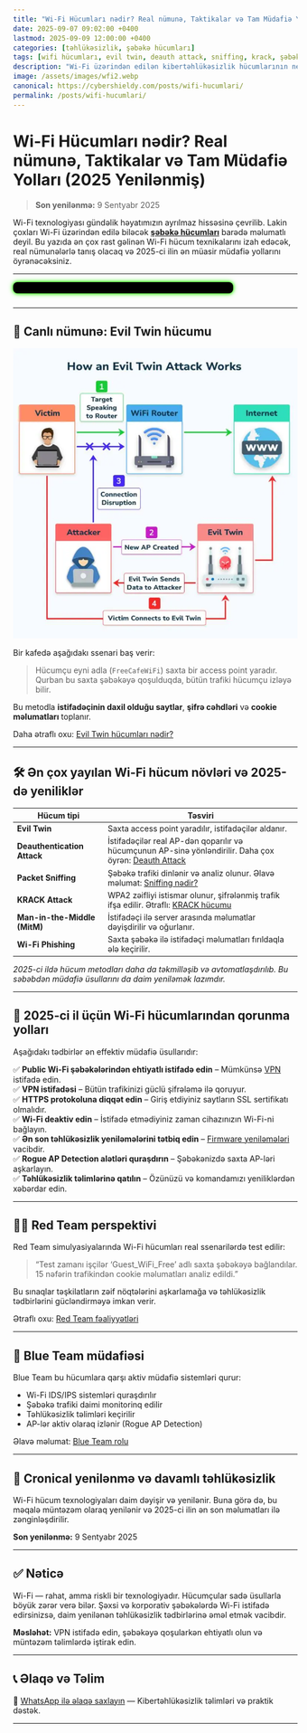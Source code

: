 ```yaml
---
title: "Wi-Fi Hücumları nədir? Real nümunə, Taktikalar və Tam Müdafiə Yolları (2025 Yenilənmiş)"
date: 2025-09-07 09:02:00 +0400
lastmod: 2025-09-09 12:00:00 +0400
categories: [təhlükəsizlik, şəbəkə hücumları]
tags: [wifi hücumları, evil twin, deauth attack, sniffing, krack, şəbəkə təhlükəsizliyi, red team, blue team]
description: "Wi-Fi üzərindən edilən kibertəhlükəsizlik hücumlarının necə işlədiyini canlı nümunə ilə öyrənin. Evil Twin, KRACK və Deauth kimi taktikalar, təhlükələr və ən effektiv müdafiə yolları – 2025-ci ilin yenilənmiş versiyası."
image: /assets/images/wfi2.webp
canonical: https://cybershieldy.com/posts/wifi-hucumlari/
permalink: /posts/wifi-hucumlari/
---
```



# Wi-Fi Hücumları nədir? Real nümunə, Taktikalar və Tam Müdafiə Yolları (2025 Yenilənmiş)

> **Son yenilənmə:** 9 Sentyabr 2025

Wi-Fi texnologiyası gündəlik həyatımızın ayrılmaz hissəsinə çevrilib. Lakin çoxları Wi-Fi üzərindən edilə biləcək **[şəbəkə hücumları](https://cybershieldy.com/posts/şəbəkə-hücumları.html)** barədə məlumatlı deyil. Bu yazıda ən çox rast gəlinən Wi-Fi hücum texnikalarını izah edəcək, real nümunələrlə tanış olacaq və 2025-ci ilin ən müasir müdafiə yollarını öyrənəcəksiniz.

---

<div id="terminal-neon"></div>

<script>
const neonMessages = [
   "Scanning Wi-Fi networks...",
  "Capturing handshake...",
  "Running deauth attack...",
  "Welcome to CyberShieldy.com"
];

let neonIndex = 0;
const terminalNeon = document.getElementById('terminal-neon');
const typingSpeed = 100;

function typeNeon(msg, i = 0) {
  if (i < msg.length) {
    terminalNeon.textContent += msg.charAt(i);
    setTimeout(() => typeNeon(msg, i + 1), typingSpeed);
  } else {
    setTimeout(() => eraseNeon(msg.length), 1500);
  }
}

function eraseNeon(len) {
  if (len > 0) {
    terminalNeon.textContent = terminalNeon.textContent.slice(0, -1);
    setTimeout(() => eraseNeon(len - 1), typingSpeed / 2);
  } else {
    neonIndex = (neonIndex + 1) % neonMessages.length;
    typeNeon(neonMessages[neonIndex]);
  }
}

typeNeon(neonMessages[neonIndex]);
</script>

<style>
#terminal-neon {
  font-family: 'Courier New', Courier, monospace;
  white-space: nowrap;
  background-color: #000;
  color: #39ff14;
  padding: 10px 20px;
  border-radius: 8px;
  width: max-content;
  min-width: 350px;
  height: auto;
  line-height: 1.6em;
  margin-bottom: 25px;

  box-shadow:
    0 0 5px #39ff14,
    0 0 10px #39ff14;

  text-shadow:
    0 0 3px #39ff14,
    0 0 6px #39ff14;

  overflow: hidden;
  user-select: none;

  display: flex;
  align-items: center;
}
</style>
---

## 🎯 Canlı nümunə: Evil Twin hücumu

![Wi-Fi Evil Twin hücumu nümunəsi](/assets/images/wfi1.webp "Wi-Fi Evil Twin hücumu nümunəsi")

Bir kafedə aşağıdakı ssenari baş verir:

> Hücumçu eyni adla (`FreeCafeWiFi`) saxta bir access point yaradır. Qurban bu saxta şəbəkəyə qoşulduqda, bütün trafiki hücumçu izləyə bilir.

Bu metodla **istifadəçinin daxil olduğu saytlar**, **şifrə cəhdləri** və **cookie məlumatları** toplanır.

Daha ətraflı oxu: [Evil Twin hücumları nədir?](https://cybershieldy.com/posts/evil-twin-hucumlari.html)

---

## 🛠️ Ən çox yayılan Wi-Fi hücum növləri və 2025-də yeniliklər

| Hücum tipi                  | Təsviri                                                               |
|-----------------------------|----------------------------------------------------------------------|
| **Evil Twin**               | Saxta access point yaradılır, istifadəçilər aldanır.                 |
| **Deauthentication Attack** | İstifadəçilər real AP-dən qoparılır və hücumçunun AP-sinə yönləndirilir. Daha çox öyrən: [Deauth Attack](https://cybershieldy.com/posts/wifi-trafik-hucumlari.html) |
| **Packet Sniffing**         | Şəbəkə trafiki dinlənir və analiz olunur. Əlavə məlumat: [Sniffing nədir?](https://cybershieldy.com/posts/wifi-trafik-hucumlari.html) |
| **KRACK Attack**            | WPA2 zəifliyi istismar olunur, şifrələnmiş trafik ifşa edilir. Ətraflı: [KRACK hücumu](https://cybershieldy.com/posts/wifi-trafik-hucumlari.html) |
| **Man-in-the-Middle (MitM)**| İstifadəçi ilə server arasında məlumatlar dəyişdirilir və oğurlanır. |
| **Wi-Fi Phishing**          | Saxta şəbəkə ilə istifadəçi məlumatları fırıldaqla ələ keçirilir.     |

*2025-ci ildə hücum metodları daha da təkmilləşib və avtomatlaşdırılıb. Bu səbəbdən müdafiə üsullarını da daim yeniləmək lazımdır.*

---

## 🔐 2025-ci il üçün Wi-Fi hücumlarından qorunma yolları

Aşağıdakı tədbirlər ən effektiv müdafiə üsullarıdır:

✅ **Public Wi-Fi şəbəkələrindən ehtiyatlı istifadə edin** – Mümkünsə [VPN](https://cybershieldy.com/posts/vpn-firmware-wifi-tehlukesizlik.html) istifadə edin.  
✅ **VPN istifadəsi** – Bütün trafikinizi güclü şifrələmə ilə qoruyur.  
✅ **HTTPS protokoluna diqqət edin** – Giriş etdiyiniz saytların SSL sertifikatı olmalıdır.  
✅ **Wi-Fi deaktiv edin** – İstifadə etmədiyiniz zaman cihazınızın Wi-Fi-ni bağlayın.  
✅ **Ən son təhlükəsizlik yeniləmələrini tətbiq edin** – [Firmware yeniləmələri](https://cybershieldy.com/posts/vpn-firmware-wifi-tehlukesizlik.html) vacibdir.  
✅ **Rogue AP Detection alətləri quraşdırın** – Şəbəkənizdə saxta AP-ləri aşkarlayın.  
✅ **Təhlükəsizlik təlimlərinə qatılın** – Özünüzü və komandamızı yeniliklərdən xəbərdar edin.

---

## 👨‍💻 Red Team perspektivi

Red Team simulyasiyalarında Wi-Fi hücumları real ssenarilərdə test edilir:

> “Test zamanı işçilər ‘Guest_WiFi_Free’ adlı saxta şəbəkəyə bağlandılar. 15 nəfərin trafikindən cookie məlumatları analiz edildi.”

Bu sınaqlar təşkilatların zəif nöqtələrini aşkarlamağa və təhlükəsizlik tədbirlərini gücləndirməyə imkan verir.

Ətraflı oxu: [Red Team fəaliyyətləri](https://cybershieldy.com/posts/red-team-faliyyeti)

---

## 🧯 Blue Team müdafiəsi

Blue Team bu hücumlara qarşı aktiv müdafiə sistemləri qurur:

- Wi-Fi IDS/IPS sistemləri quraşdırılır  
- Şəbəkə trafiki daimi monitorinq edilir  
- Təhlükəsizlik təlimləri keçirilir  
- AP-lər aktiv olaraq izlənir (Rogue AP Detection)  

Əlavə məlumat: [Blue Team rolu](https://cybershieldy.com/posts/red-team-vs-blue-team)

---

## 📅 Cronical yenilənmə və davamlı təhlükəsizlik

Wi-Fi hücum texnologiyaları daim dəyişir və yenilənir. Buna görə də, bu məqalə müntəzəm olaraq yenilənir və 2025-ci ilin ən son məlumatları ilə zənginləşdirilir.  

**Son yenilənmə:** 9 Sentyabr 2025

---

## ✅ Nəticə

Wi-Fi — rahat, amma riskli bir texnologiyadır. Hücumçular sadə üsullarla böyük zərər verə bilər. Şəxsi və korporativ şəbəkələrdə Wi-Fi istifadə edirsinizsə, daim yenilənən təhlükəsizlik tədbirlərinə əməl etmək vacibdir.

**Məsləhət:** VPN istifadə edin, şəbəkəyə qoşularkən ehtiyatlı olun və müntəzəm təlimlərdə iştirak edin.

---

## 📞 Əlaqə və Təlim

📲 [WhatsApp ilə əlaqə saxlayın](https://wa.me/994555182523?text=Salam%2C%20kibert%C9%99hl%C3%BCk%C9%99sizlik%20d%C9%99rsl%C9%99ri%20il%C9%99%20maraqlan%C4%B1ram.) — Kibertəhlükəsizlik təlimləri və praktik dəstək.

---

<!-- Strukturlaşdırılmış məlumat (JSON-LD) -->

<script type="application/ld+json">
{
  "@context": "https://schema.org",
  "@type": "Article",
  "headline": "Wi-Fi Hücumları nədir? Real nümunə, Taktikalar və Tam Müdafiə Yolları (2025 Yenilənmiş)",
  "description": "Wi-Fi üzərindən edilən kibertəhlükəsizlik hücumlarının necə işlədiyini canlı nümunə ilə öyrənin. Evil Twin, KRACK və Deauth kimi taktikalar, təhlükələr və ən effektiv müdafiə yolları – 2025-ci ilin yenilənmiş versiyası.",
  "image": "https://sizin-saytiniz.az/assets/images/wfi.png",
  "author": {
    "@type": "Person",
    "name": "CyberShieldy"
  },
  "publisher": {
    "@type": "Organization",
    "name": "CyberShieldy",
    "logo": {
      "@type": "ImageObject",
      "url": "https://sizin-saytiniz.az/assets/images/logo.png"
    }
  },
  "datePublished": "2025-09-07T09:02:00+04:00",
  "dateModified": "2025-09-09T12:00:00+04:00",
  "mainEntityOfPage": {
    "@type": "WebPage",
    "@id": "https://sizin-saytiniz.az/wifi-hucumlari-taktikalar-mudafie-2025"
  }
}
</script>
